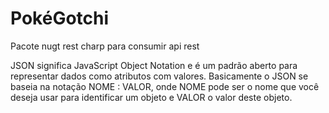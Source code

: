 # PokéGotchi

Pacote nugt rest charp para consumir api rest

JSON significa JavaScript Object Notation e é um padrão aberto para representar dados como atributos com valores.
Basicamente o JSON se baseia na notação NOME : VALOR, onde NOME pode ser o nome que você deseja usar para identificar um objeto e VALOR o valor deste objeto.
